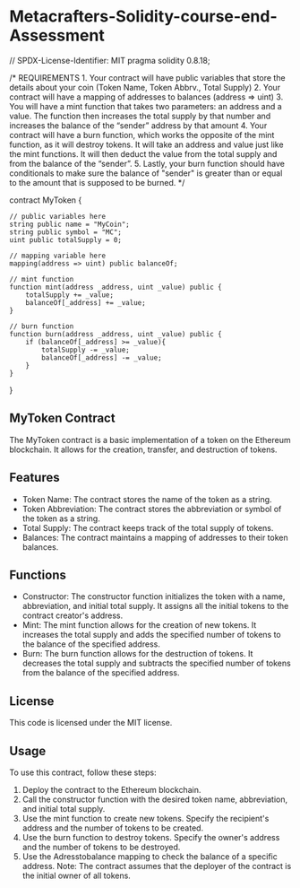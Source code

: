 # Metacrafters-Solidity-course-end-Assessment

// SPDX-License-Identifier: MIT
pragma solidity 0.8.18;

/*
       REQUIREMENTS
    1. Your contract will have public variables that store the details about your coin (Token Name, Token Abbrv., Total Supply)
    2. Your contract will have a mapping of addresses to balances (address => uint)
    3. You will have a mint function that takes two parameters: an address and a value. 
       The function then increases the total supply by that number and increases the balance 
       of the “sender” address by that amount
    4. Your contract will have a burn function, which works the opposite of the mint function, as it will destroy tokens. 
       It will take an address and value just like the mint functions. It will then deduct the value from the total supply 
       and from the balance of the “sender”.
    5. Lastly, your burn function should have conditionals to make sure the balance of "sender" is greater than or equal 
       to the amount that is supposed to be burned.
*/

contract MyToken {

    // public variables here
    string public name = "MyCoin";
    string public symbol = "MC";
    uint public totalSupply = 0;

    // mapping variable here
    mapping(address => uint) public balanceOf;

    // mint function
    function mint(address _address, uint _value) public {
        totalSupply += _value;
        balanceOf[_address] += _value;
    }

    // burn function
    function burn(address _address, uint _value) public {
        if (balanceOf[_address] >= _value){
            totalSupply -= _value;
            balanceOf[_address] -= _value;
        }
    }
}


## MyToken Contract
The MyToken contract is a basic implementation of a token on the Ethereum blockchain. It allows for
the creation, transfer, and destruction of tokens.

## Features
- Token Name: The contract stores the name of the token as a string.
- Token Abbreviation: The contract stores the abbreviation or symbol of the token as a string.
- Total Supply: The contract keeps track of the total supply of tokens.
- Balances: The contract maintains a mapping of addresses to their token balances.
  
## Functions
- Constructor: The constructor function initializes the token with a name, abbreviation, and initial
total supply. It assigns all the initial tokens to the contract creator's address.
- Mint: The mint function allows for the creation of new tokens. It increases the total supply and
adds the specified number of tokens to the balance of the specified address.
- Burn: The burn function allows for the destruction of tokens. It decreases the total supply and
subtracts the specified number of tokens from the balance of the specified address.

## License
This code is licensed under the MIT license.

## Usage
To use this contract, follow these steps:
1. Deploy the contract to the Ethereum blockchain.
2. Call the constructor function with the desired token name, abbreviation, and initial total supply.
3. Use the
mint
function to create new tokens. Specify the recipient's address and the number of tokens to be
created.
4. Use the
burn
function to destroy tokens. Specify the owner's address and the number of tokens to be destroyed.
5. Use the
Adresstobalance
mapping to check the balance of a specific address.
Note: The contract assumes that the deployer of the contract is the initial owner of all tokens.
